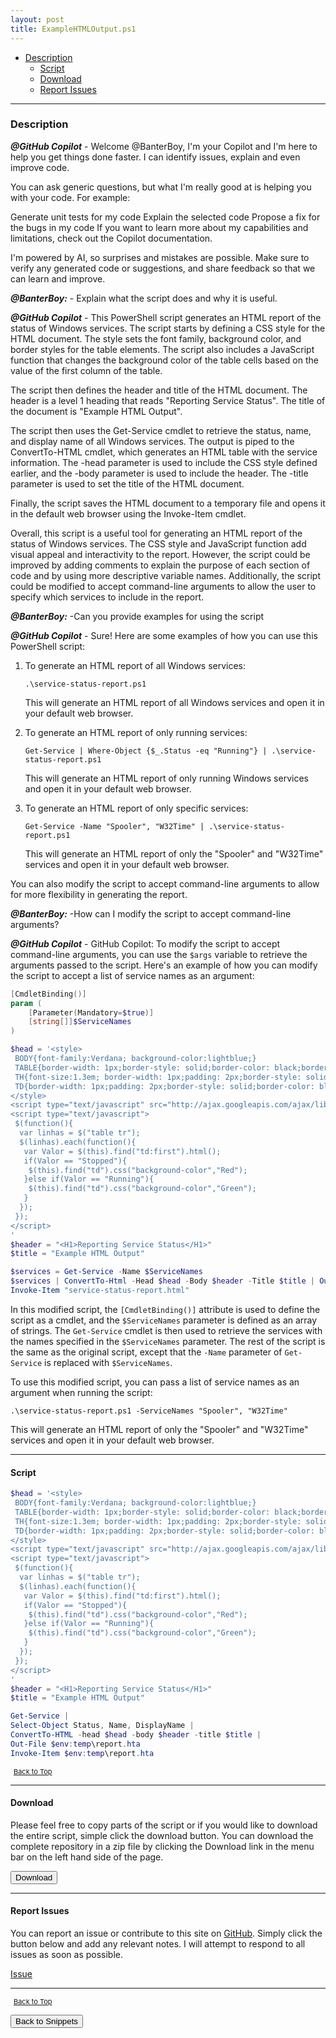 ```yaml
---
layout: post
title: ExampleHTMLOutput.ps1
---
```


- [Description](#description)
  - [Script](#script)
  - [Download](#download)
  - [Report Issues](#report-issues)

---

### Description

**_@GitHub Copilot_** - Welcome @BanterBoy, I'm your Copilot and I'm here to help you get things done faster. I can identify issues, explain and even improve code.

You can ask generic questions, but what I'm really good at is helping you with your code. For example:

Generate unit tests for my code
Explain the selected code
Propose a fix for the bugs in my code
If you want to learn more about my capabilities and limitations, check out the Copilot documentation.

I'm powered by AI, so surprises and mistakes are possible. Make sure to verify any generated code or suggestions, and share feedback so that we can learn and improve.

**_@BanterBoy:_** - Explain what the script does and why it is useful.

**_@GitHub Copilot_** - This PowerShell script generates an HTML report of the status of Windows services. The script starts by defining a CSS style for the HTML document. The style sets the font family, background color, and border styles for the table elements. The script also includes a JavaScript function that changes the background color of the table cells based on the value of the first column of the table.

The script then defines the header and title of the HTML document. The header is a level 1 heading that reads "Reporting Service Status". The title of the document is "Example HTML Output".

The script then uses the Get-Service cmdlet to retrieve the status, name, and display name of all Windows services. The output is piped to the ConvertTo-HTML cmdlet, which generates an HTML table with the service information. The -head parameter is used to include the CSS style defined earlier, and the -body parameter is used to include the header. The -title parameter is used to set the title of the HTML document.

Finally, the script saves the HTML document to a temporary file and opens it in the default web browser using the Invoke-Item cmdlet.

Overall, this script is a useful tool for generating an HTML report of the status of Windows services. The CSS style and JavaScript function add visual appeal and interactivity to the report. However, the script could be improved by adding comments to explain the purpose of each section of code and by using more descriptive variable names. Additionally, the script could be modified to accept command-line arguments to allow the user to specify which services to include in the report.

**_@BanterBoy:_** -Can you provide examples for using the script

**_@GitHub Copilot_** - Sure! Here are some examples of how you can use this PowerShell script:

1. To generate an HTML report of all Windows services:

   ```
   .\service-status-report.ps1
   ```

   This will generate an HTML report of all Windows services and open it in your default web browser.

2. To generate an HTML report of only running services:

   ```
   Get-Service | Where-Object {$_.Status -eq "Running"} | .\service-status-report.ps1
   ```

   This will generate an HTML report of only running Windows services and open it in your default web browser.

3. To generate an HTML report of only specific services:

   ```
   Get-Service -Name "Spooler", "W32Time" | .\service-status-report.ps1
   ```

   This will generate an HTML report of only the "Spooler" and "W32Time" services and open it in your default web browser.

You can also modify the script to accept command-line arguments to allow for more flexibility in generating the report.

**_@BanterBoy:_** -How can I modify the script to accept command-line arguments?

**_@GitHub Copilot_** -
GitHub Copilot: To modify the script to accept command-line arguments, you can use the `$args` variable to retrieve the arguments passed to the script. Here's an example of how you can modify the script to accept a list of service names as an argument:

```powershell
[CmdletBinding()]
param (
    [Parameter(Mandatory=$true)]
    [string[]]$ServiceNames
)

$head = '<style>
 BODY{font-family:Verdana; background-color:lightblue;}
 TABLE{border-width: 1px;border-style: solid;border-color: black;border-collapse: collapse;}
 TH{font-size:1.3em; border-width: 1px;padding: 2px;border-style: solid;border-color: black;background-color:#FFCCCC}
 TD{border-width: 1px;padding: 2px;border-style: solid;border-color: black;background-color:yellow}
</style>
<script type="text/javascript" src="http://ajax.googleapis.com/ajax/libs/jquery/1.3.2/jquery.min.js"></script>
<script type="text/javascript">
 $(function(){
  var linhas = $("table tr");
  $(linhas).each(function(){
   var Valor = $(this).find("td:first").html();
   if(Valor == "Stopped"){
    $(this).find("td").css("background-color","Red");
   }else if(Valor == "Running"){
    $(this).find("td").css("background-color","Green");
   }
  });
 });
</script>
'
$header = "<H1>Reporting Service Status</H1>"
$title = "Example HTML Output"

$services = Get-Service -Name $ServiceNames
$services | ConvertTo-Html -Head $head -Body $header -Title $title | Out-File -FilePath "service-status-report.html" -Encoding UTF8
Invoke-Item "service-status-report.html"
```

In this modified script, the `[CmdletBinding()]` attribute is used to define the script as a cmdlet, and the `$ServiceNames` parameter is defined as an array of strings. The `Get-Service` cmdlet is then used to retrieve the services with the names specified in the `$ServiceNames` parameter. The rest of the script is the same as the original script, except that the `-Name` parameter of `Get-Service` is replaced with `$ServiceNames`.

To use this modified script, you can pass a list of service names as an argument when running the script:

```
.\service-status-report.ps1 -ServiceNames "Spooler", "W32Time"
```

This will generate an HTML report of only the "Spooler" and "W32Time" services and open it in your default web browser.

---

#### Script

```powershell
$head = '<style>
 BODY{font-family:Verdana; background-color:lightblue;}
 TABLE{border-width: 1px;border-style: solid;border-color: black;border-collapse: collapse;}
 TH{font-size:1.3em; border-width: 1px;padding: 2px;border-style: solid;border-color: black;background-color:#FFCCCC}
 TD{border-width: 1px;padding: 2px;border-style: solid;border-color: black;background-color:yellow}
</style>
<script type="text/javascript" src="http://ajax.googleapis.com/ajax/libs/jquery/1.3.2/jquery.min.js"></script>
<script type="text/javascript">
 $(function(){
  var linhas = $("table tr");
  $(linhas).each(function(){
   var Valor = $(this).find("td:first").html();
   if(Valor == "Stopped"){
    $(this).find("td").css("background-color","Red");
   }else if(Valor == "Running"){
    $(this).find("td").css("background-color","Green");
   }
  });
 });
</script>
'
$header = "<H1>Reporting Service Status</H1>"
$title = "Example HTML Output"

Get-Service |
Select-Object Status, Name, DisplayName |
ConvertTo-HTML -head $head -body $header -title $title |
Out-File $env:temp\report.hta
Invoke-Item $env:temp\report.hta
```

<span style="font-size:11px;"><a href="#"><i class="fas fa-caret-up" aria-hidden="true" style="color: white; margin-right:5px;"></i>Back to Top</a></span>

---

#### Download

Please feel free to copy parts of the script or if you would like to download the entire script, simple click the download button. You can download the complete repository in a zip file by clicking the Download link in the menu bar on the left hand side of the page.

<button class="btn" type="submit" onclick="window.open('/PowerShell/snippets/ExampleHTMLOutput.ps1')">
    <i class="fa fa-cloud-download-alt">
    </i>
        Download
</button>

---

#### Report Issues

You can report an issue or contribute to this site on <a href="https://github.com/BanterBoy/scripts-blog/issues">GitHub</a>. Simply click the button below and add any relevant notes. I will attempt to respond to all issues as soon as possible.

<!-- Place this tag where you want the button to render. -->

<a class="github-button" href="https://github.com/BanterBoy/scripts-blog/issues/new?title=ExampleHTMLOutput.ps1&body=There is a problem with this function. Please find details below." data-show-count="true" aria-label="Issue BanterBoy/scripts-blog on GitHub">Issue</a>

---

<span style="font-size:11px;"><a href="#"><i class="fas fa-caret-up" aria-hidden="true" style="color: white; margin-right:5px;"></i>Back to Top</a></span>

<a href="/menu/_pages/snippets.html">
    <button class="btn">
        <i class='fas fa-reply'>
        </i>
            Back to Snippets
    </button>
</a>

[1]: http://ecotrust-canada.github.io/markdown-toc
[2]: https://github.com/googlearchive/code-prettify
